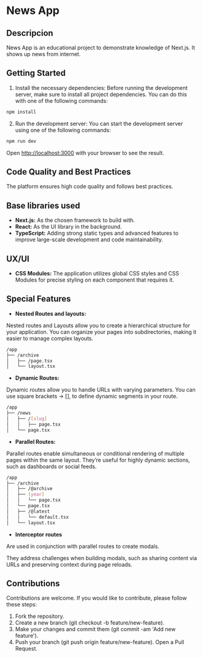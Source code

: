 # News App

## Descripcion

News App is an educational project to demonstrate knowledge of Next.js. It shows up news from internet.

## Getting Started

1. Install the necessary dependencies: Before running the development server, make sure to install all project dependencies. You can do this with one of the following commands:

```bash
npm install
```

2. Run the development server: You can start the development server using one of the following commands:

```bash
npm run dev
```

Open [http://localhost:3000](http://localhost:3000) with your browser to see the result.

## Code Quality and Best Practices

The platform ensures high code quality and follows best practices.

## Base libraries used

- **Next.js:** As the chosen framework to build with.
- **React:** As the UI library in the background.
- **TypeScript:** Adding strong static types and advanced features to improve large-scale development and code maintainability.

## UX/UI

- **CSS Modules:** The application utilizes global CSS styles and CSS Modules for precise styling on each component that requires it.

## Special Features

- **Nested Routes and layouts:**

Nested routes and Layouts allow you to create a hierarchical structure for your application. You can organize your pages into subdirectories, making it easier to manage complex layouts.

```bash
/app
├── /archive
│   ├── /page.tsx
│   └── layout.tsx
```

- **Dynamic Routes:**

Dynamic routes allow you to handle URLs with varying parameters. You can use square brackets -> [], to define dynamic segments in your route.

```bash
/app
├── /news
│   ├── /[slug]
│   │   ├── page.tsx
│   └── page.tsx
```

- **Parallel Routes:**

Parallel routes enable simultaneous or conditional rendering of multiple pages within the same layout. They’re useful for highly dynamic sections, such as dashboards or social feeds.

```bash
/app
├── /archive
│   ├── /@archive
│   ├── [year]
│   │   └── page.tsx
│   └── page.tsx
│   ├── /@latest
│   │   └── default.tsx
│   └── layout.tsx
```

- **Interceptor routes**

Are used in conjunction with parallel routes to create modals.

They address challenges when building modals, such as sharing content via URLs and preserving context during page reloads.

## Contributions

Contributions are welcome. If you would like to contribute, please follow these steps:

1. Fork the repository.
2. Create a new branch (git checkout -b feature/new-feature).
3. Make your changes and commit them (git commit -am 'Add new feature').
4. Push your branch (git push origin feature/new-feature).
   Open a Pull Request.
